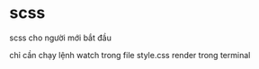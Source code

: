 # scss
scss cho người mới bắt đầu

chỉ cần chạy lệnh watch trong file style.css render trong terminal
